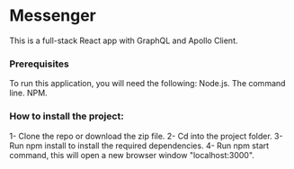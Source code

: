 # Messenger
This is a full-stack React app with GraphQL and Apollo Client.

### Prerequisites

To run this application, you will need the following:
Node.js.
The command line.
NPM.

### How to install the project:

1- Clone the repo or download the zip file.
2- Cd into the project folder.
3- Run npm install to install the required dependencies.
4- Run npm start command, this will open a new browser window "localhost:3000".
